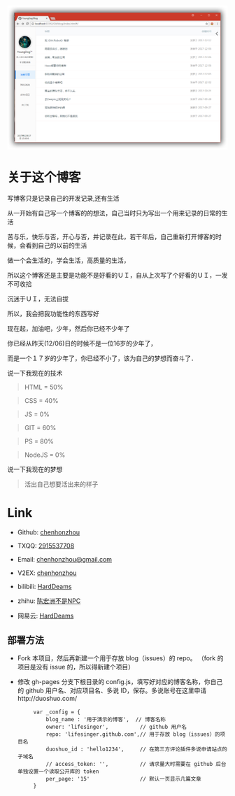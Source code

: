 <p align="center"><img src="README/v1.5.png"/></p>



# 关于这个博客

写博客只是记录自己的开发记录,还有生活

从一开始有自己写一个博客的的想法，自己当时只为写出一个用来记录的日常的生活

苦与乐，快乐与否，开心与否，并记录在此，若干年后，自己重新打开博客的时候，会看到自己的以前的生活

做一个会生活的，学会生活，高质量的生活，

所以这个博客还是主要是功能不是好看的ＵＩ，自从上次写了个好看的ＵＩ，一发不可收拾

沉迷于ＵＩ，无法自拔

所以，我会把我功能性的东西写好

现在起，加油吧，少年，然后你已经不少年了

你已经从昨天(12/06)日的时候不是一位16岁的少年了，

而是一个１７岁的少年了，你已经不小了，该为自己的梦想而奋斗了．

说一下我现在的技术

> HTML   = 50%

> CSS    = 40%

> JS     = 0%

> GIT    = 60%

> PS     = 80%

> NodeJS = 0%


说一下我现在的梦想

> 活出自己想要活出来的样子





# Link

- Github: [chenhonzhou](http://github.com/chenhonzhou)

- TXQQ:   [2915537708](tencent://AddContact/?fromId=50&fromSubId=1&subcmd=all&uin=2915537708)

- Email: [chenhonzhou@gmail.com](https://www.google.com/gmail)

- V2EX:  [chenhonzhou](https://www.v2ex.com/member/chenhonzhou)

- bilibili: [HardDeams](https://space.bilibili.com/27013266/#/)

- zhihu: [陈宏洲不是NPC](https://www.zhihu.com/people/ChenHonZhouRemix/activities)

- 网易云: [HardDeams](http://music.163.com/#/user/home?id=266341607)


## 部署方法

 - Fork 本项目，然后再新建一个用于存放 blog（issues）的 repo。 （fork 的项目是没有 issue 的，所以得新建个项目）

 - 修改 gh-pages 分支下根目录的 config.js，填写好对应的博客名称，你自己的 github 用户名、对应项目名、多说 ID，保存。多说账号在这里申请http://duoshuo.com/


            var _config = {
                blog_name : '用于演示的博客',  // 博客名称
                owner: 'lifesinger',          // github 用户名
                repo: 'lifesinger.github.com',// 用于存放 blog（issues）的项目名
                duoshuo_id : 'hello1234',     // 在第三方评论插件多说申请站点的子域名
                // access_token: '',          // 请求量大时需要在 github 后台单独设置一个读取公开库的 token
                per_page: '15'                // 默认一页显示几篇文章
            }
